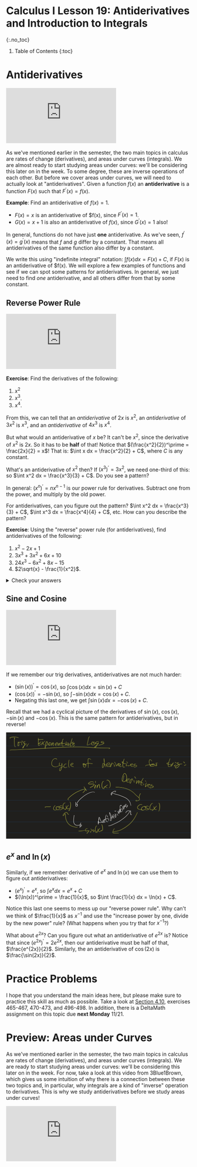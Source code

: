 # Calculus I Lesson 19: Antiderivatives and Introduction to Integrals
{:.no_toc}

1. Table of Contents
{:toc}

# Antiderivatives

<div class="youtube-container">
<iframe src="https://www.youtube.com/embed/6kuMMmv7LYE" frameborder="0" allow="accelerometer; autoplay; clipboard-write; encrypted-media; gyroscope; picture-in-picture" allowfullscreen></iframe>
</div>

As we've mentioned earlier in the semester, the two main topics in calculus are rates of change (derivatives), and areas under curves (integrals). We are almost ready to start studying areas under curves: we'll be considering this later on in the week. To some degree, these are inverse operations of each other. But before we cover areas under curves, we will need to actually look at "antiderivatives". Given a function $f(x)$ an **antiderivative** is a function $F(x)$ such that $F^\prime(x) = f(x)$.

**Example**: Find an antiderivative of $f(x) = 1$.

* $F(x) = x$ is an antiderivative of $f(x), since $F^\prime(x) = 1$.
* $G(x) = x + 1$ is also an antiderivative of $f(x)$, since $G^\prime(x) = 1$ also!

In general, functions do not have just **one** antiderivative. As we've seen, $f^\prime(x) = g^\prime(x)$ means that $f$ and $g$ differ by a constant. That means all antiderivatives of the same function also differ by a constant.

We write this using "indefinite integral" notation: $\int f(x) dx = F(x) + C$, if $F(x)$ is an antiderivative of $f(x). We will explore a few examples of functions and see if we can spot some patterns for antiderivatives. In general, we just need to find *one* antiderivative, and all others differ from that by some constant.

## Reverse Power Rule

<div class="youtube-container">
<iframe src="https://www.youtube.com/embed/5V9drhiHeA8" frameborder="0" allow="accelerometer; autoplay; clipboard-write; encrypted-media; gyroscope; picture-in-picture" allowfullscreen></iframe>
</div>

**Exercise**: Find the derivatives of the following:

1. $x^2$
2. $x^3$.
3. $x^4$.

From this, we can tell that an *antiderivative* of $2x$ is $x^2$, an *antiderivative* of $3x^2$ is $x^3$, and an *antiderivative* of $4x^3$ is $x^4$.

But what would an antiderivative of $x$ be? It can't be $x^2$, since the derivative of $x^2$ is $2x$. So it has to be **half** of that! Notice that $(\frac{x^2}{2})^\prime = \frac{2x}{2} = x$! That is: $\int x dx = \frac{x^2}{2} + C$, where $C$ is any constant.

What's an antiderivative of $x^2$ then? If $(x^3)^\prime = 3x^2$, we need one-third of this: so $\int x^2 dx = \frac{x^3}{3} + C$. Do you see a pattern?

In general: $(x^n)^\prime = n x^{n-1}$ is our power rule for derivatives. Subtract one from the power, and multiply by the old power.

For antiderivatives, can you figure out the pattern? $\int x^2 dx = \frac{x^3}{3} + C$, $\int x^3 dx = \frac{x^4}{4} + C$, etc. How can you describe the pattern?

**Exercise**: Using the "reverse" power rule (for antiderivatives), find antiderivatives of the following:

1. $x^2 - 2x + 1$
2. $3x^3 + 3x^2 + 6x + 10$
3. $24x^3 - 6x^2 + 8x - 15$
4. $2\sqrt{x} - \frac{1}{x^2}$.

<details>
    <summary>Check your answers</summary>
    <ol>
        <li>$\frac{x^3}{3} - x^2 + x + C$</li>
        <li>$\frac{3x^4}{4} + x^3 + 3x^2 + 10x + C$</li>
        <li>$6x^4 - 2x^3 + 4x^2 - 15x + C$</li>
        <li>$\frac{2}{3} x^{3/2} + \frac{1}{x}$. Notice that writing everything in exponent form will help, and then you just use the same rule: increase the power by one, and then divide by the new power.</li>
    </ol>
</details>

## Sine and Cosine

<div class="youtube-container">
<iframe src="https://www.youtube.com/embed/mYR5fhivrfQ" frameborder="0" allow="accelerometer; autoplay; clipboard-write; encrypted-media; gyroscope; picture-in-picture" allowfullscreen></iframe>
</div>

If we remember our trig derivatives, antiderivatives are not much harder:

* $(\sin(x))^\prime = \cos(x)$, so $\int \cos(x) dx = \sin(x) + C$
* $(\cos(x))^\prime = -\sin(x)$, so $\int -\sin(x) dx = \cos(x) + C$.
* Negating this last one, we get $\int \sin(x) dx = -\cos(x) + C$.

Recall that we had a cyclical picture of the derivatives of $\sin(x)$, $\cos(x)$, $-\sin(x)$ and $-\cos(x)$. This is the same pattern for antiderivatives, but in reverse!

<img title="Cycle of trig derivatives" alt="Cycle of trig derivatives" src="trig_derivs_cycle.jpeg" class="noreverse" />

## $e^x$ and $\ln(x)$

Similarly, if we remember derivative of $e^x$ and $\ln(x)$ we can use them to figure out antiderivatives:

* $(e^x)^\prime = e^x$, so $\int e^x dx = e^x + C$
* $(\ln(x))^\prime = \frac{1}{x}$, so $\int \frac{1}{x} dx = \ln(x) + C$.

Notice this last one seems to mess up our "reverse power rule". Why can't we think of $\frac{1}{x}$ as $x^{-1}$ and use the "increase power by one, divide by the new power" rule? (What happens when you try that for $x^{-1}$?)

What about $e^{2x}$? Can you figure out what an antiderivative of $e^{2x}$ is? Notice that since $(e^{2x})^\prime = 2e^{2x}$, then our antiderivative must be half of that, $\frac{e^{2x}}{2}$. Similarly, the an antiderivative of $\cos(2x)$ is $\frac{\sin(2x)}{2}$.

# Practice Problems

I hope that you understand the main ideas here, but please make sure to practice this skill as much as possible. Take a look at [Section 4.10](https://openstax.org/books/calculus-volume-1/pages/4-10-antiderivatives), exercises 465-467, 470-473, and 496-498. In addition, there is a DeltaMath assignment on this topic due **next Monday** 11/21.

# Preview: Areas under Curves

As we've mentioned earlier in the semester, the two main topics in calculus are rates of change (derivatives), and areas under curves (integrals). We are ready to start studying areas under curves: we'll be considering this later on in the week. For now, take a look at this video from 3Blue1Brown, which gives us some intuition of why there is a connection between these two topics and, in particular, why integrals are a kind of "inverse" operation to derivatives. This is why we study antiderivatives before we study areas under curves!

<div class="youtube-container">
<iframe src="https://www.youtube.com/embed/rfG8ce4nNh0" frameborder="0" allow="accelerometer; autoplay; clipboard-write; encrypted-media; gyroscope; picture-in-picture" allowfullscreen></iframe>
</div>
